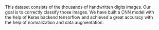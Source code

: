 This dataset consists of the thousands of handwritten digits images.
Our goal is to correctly classify those images.
We have built a CNN model with the help of Keras backend tensorflow and achieved a great accuracy with the help of normalization and data augmentation.
